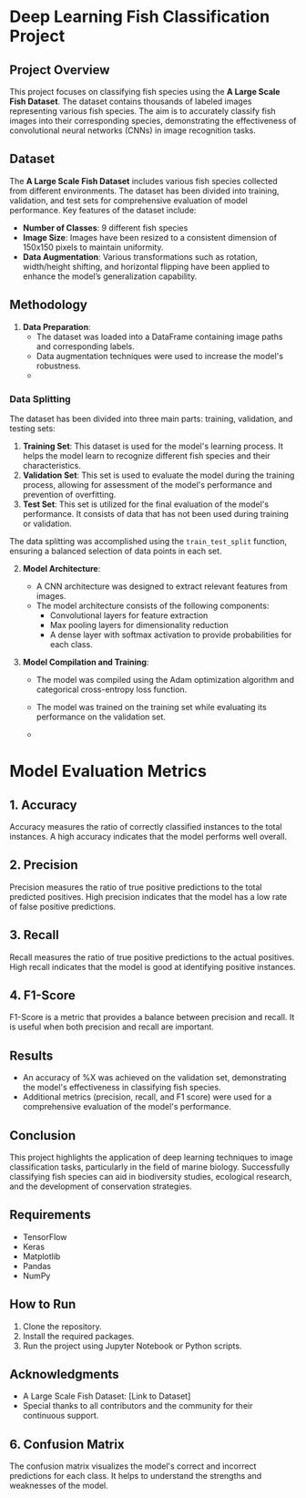 
# Deep Learning Fish Classification Project

## Project Overview
This project focuses on classifying fish species using the **A Large Scale Fish Dataset**. The dataset contains thousands of labeled images representing various fish species. The aim is to accurately classify fish images into their corresponding species, demonstrating the effectiveness of convolutional neural networks (CNNs) in image recognition tasks.

## Dataset
The **A Large Scale Fish Dataset** includes various fish species collected from different environments. The dataset has been divided into training, validation, and test sets for comprehensive evaluation of model performance. Key features of the dataset include:
- **Number of Classes**: 9 different fish species
- **Image Size**: Images have been resized to a consistent dimension of 150x150 pixels to maintain uniformity.
- **Data Augmentation**: Various transformations such as rotation, width/height shifting, and horizontal flipping have been applied to enhance the model’s generalization capability.

## Methodology
1. **Data Preparation**:
   - The dataset was loaded into a DataFrame containing image paths and corresponding labels.
   - Data augmentation techniques were used to increase the model's robustness.
   - 
### Data Splitting
The dataset has been divided into three main parts: training, validation, and testing sets:

1. **Training Set**: This dataset is used for the model's learning process. It helps the model learn to recognize different fish species and their characteristics.
2. **Validation Set**: This set is used to evaluate the model during the training process, allowing for assessment of the model's performance and prevention of overfitting.
3. **Test Set**: This set is utilized for the final evaluation of the model's performance. It consists of data that has not been used during training or validation.

The data splitting was accomplished using the `train_test_split` function, ensuring a balanced selection of data points in each set.

2. **Model Architecture**:
   - A CNN architecture was designed to extract relevant features from images.
   - The model architecture consists of the following components:
     - Convolutional layers for feature extraction
     - Max pooling layers for dimensionality reduction
     - A dense layer with softmax activation to provide probabilities for each class.

3. **Model Compilation and Training**:
   - The model was compiled using the Adam optimization algorithm and categorical cross-entropy loss function.
   - The model was trained on the training set while evaluating its performance on the validation set.
  
   - 
# Model Evaluation Metrics

## 1. Accuracy
Accuracy measures the ratio of correctly classified instances to the total instances. A high accuracy indicates that the model performs well overall.

## 2. Precision
Precision measures the ratio of true positive predictions to the total predicted positives. High precision indicates that the model has a low rate of false positive predictions.

## 3. Recall
Recall measures the ratio of true positive predictions to the actual positives. High recall indicates that the model is good at identifying positive instances.

## 4. F1-Score
F1-Score is a metric that provides a balance between precision and recall. It is useful when both precision and recall are important.


## Results
- An accuracy of %X was achieved on the validation set, demonstrating the model's effectiveness in classifying fish species.
- Additional metrics (precision, recall, and F1 score) were used for a comprehensive evaluation of the model's performance.

## Conclusion
This project highlights the application of deep learning techniques to image classification tasks, particularly in the field of marine biology. Successfully classifying fish species can aid in biodiversity studies, ecological research, and the development of conservation strategies.


## Requirements
- TensorFlow
- Keras
- Matplotlib
- Pandas
- NumPy

## How to Run
1. Clone the repository.
2. Install the required packages.
3. Run the project using Jupyter Notebook or Python scripts.

## Acknowledgments
- A Large Scale Fish Dataset: [Link to Dataset]
- Special thanks to all contributors and the community for their continuous support.








## 6. Confusion Matrix
The confusion matrix visualizes the model's correct and incorrect predictions for each class. It helps to understand the strengths and weaknesses of the model.
